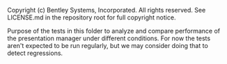 Copyright (c) Bentley Systems, Incorporated. All rights reserved.
See LICENSE.md in the repository root for full copyright notice.

Purpose of the tests in this folder to analyze and compare performance of the presentation manager under different 
conditions. For now the tests aren't expected to be run regularly, but we may consider doing that to detect regressions.